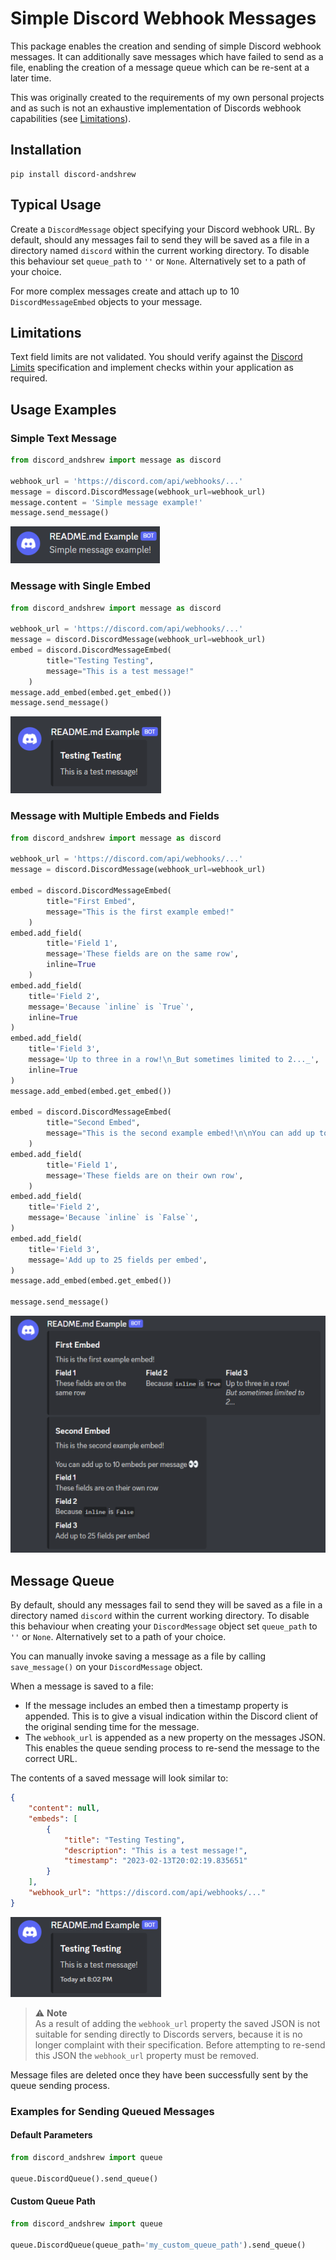 # Simple Discord Webhook Messages

This package enables the creation and sending of simple Discord webhook messages. It can additionally save messages which have failed to send as a file, enabling the creation of a message queue which can be re-sent at a later time.

This was originally created to the requirements of my own personal projects and as such is not an exhaustive implementation of Discords webhook capabilities (see [Limitations](#limitations)).

## Installation
```
pip install discord-andshrew
```
## Typical Usage

Create a `DiscordMessage` object specifying your Discord webhook URL. By default, should any messages fail to send they will be saved as a file in a directory named `discord` within the current working directory. To disable this behaviour set `queue_path` to `''` or `None`. Alternatively set to a path of your choice.

For more complex messages create and attach up to 10 `DiscordMessageEmbed` objects to your message.

## Limitations

Text field limits are not validated. You should verify against the [Discord Limits](https://discord.com/developers/docs/resources/channel#embed-object-embed-limits) specification and implement checks within your application as required.

## Usage Examples

### Simple Text Message

```python
from discord_andshrew import message as discord

webhook_url = 'https://discord.com/api/webhooks/...'
message = discord.DiscordMessage(webhook_url=webhook_url)
message.content = 'Simple message example!'
message.send_message()
```
![Simple Plain Text Message](docs/images/example_simple_message.png)

### Message with Single Embed

```python
from discord_andshrew import message as discord

webhook_url = 'https://discord.com/api/webhooks/...'
message = discord.DiscordMessage(webhook_url=webhook_url)
embed = discord.DiscordMessageEmbed(
        title="Testing Testing",
        message="This is a test message!"
    )
message.add_embed(embed.get_embed())
message.send_message()
```
![Message with Single Embed Example](docs/images/example_single_embed.png)

### Message with Multiple Embeds and Fields

```python
from discord_andshrew import message as discord

webhook_url = 'https://discord.com/api/webhooks/...'
message = discord.DiscordMessage(webhook_url=webhook_url)

embed = discord.DiscordMessageEmbed(
        title="First Embed",
        message="This is the first example embed!"
    )
embed.add_field(
        title='Field 1',
        message='These fields are on the same row',
        inline=True
    )
embed.add_field(
    title='Field 2',
    message='Because `inline` is `True`',
    inline=True
)
embed.add_field(
    title='Field 3',
    message='Up to three in a row!\n_But sometimes limited to 2..._',
    inline=True
)
message.add_embed(embed.get_embed())

embed = discord.DiscordMessageEmbed(
        title="Second Embed",
        message="This is the second example embed!\n\nYou can add up to 10 embeds per message :eyes:"
    )
embed.add_field(
        title='Field 1',
        message='These fields are on their own row',
    )
embed.add_field(
    title='Field 2',
    message='Because `inline` is `False`',
)
embed.add_field(
    title='Field 3',
    message='Add up to 25 fields per embed',
)
message.add_embed(embed.get_embed())

message.send_message()
```
![Message with Multiple Embeds and Fields](docs/images/example_multiple_embeds.png)

## Message Queue

By default, should any messages fail to send they will be saved as a file in a directory named `discord` within the current working directory. To disable this behaviour when creating your `DiscordMessage` object set `queue_path` to `''` or `None`. Alternatively set to a path of your choice.

You can manually invoke saving a message as a file by calling `save_message()` on your `DiscordMessage` object.

When a message is saved to a file:

* If the message includes an embed then a timestamp property is appended. This is to give a visual indication within the Discord client of the original sending time for the message.
* The `webhook_url` is appended as a new property on the messages JSON. This enables the queue sending process to re-send the message to the correct URL.

The contents of a saved message will look similar to:

```json
{
    "content": null,
    "embeds": [
        {
            "title": "Testing Testing",
            "description": "This is a test message!",
            "timestamp": "2023-02-13T20:02:19.835651"
        }
    ],
    "webhook_url": "https://discord.com/api/webhooks/..."
}
```
![Queue Message](docs/images/example_queue_message.png)

> ⚠️ **Note** <br>As a result of adding the `webhook_url` property the saved JSON is not suitable for sending directly to Discords servers, because it is no longer complaint with their specification. Before attempting to re-send this JSON the `webhook_url` property must be removed.

Message files are deleted once they have been successfully sent by the queue sending process.

### Examples for Sending Queued Messages

#### Default Parameters

```python
from discord_andshrew import queue

queue.DiscordQueue().send_queue()
```

#### Custom Queue Path

```python
from discord_andshrew import queue

queue.DiscordQueue(queue_path='my_custom_queue_path').send_queue()
```